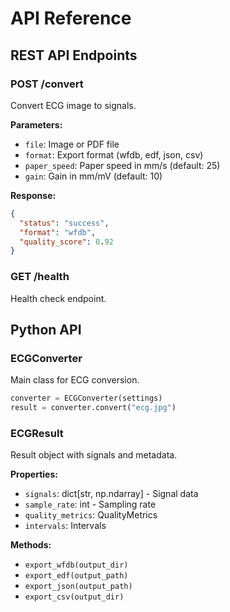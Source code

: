 
# API Reference

## REST API Endpoints

### POST /convert
Convert ECG image to signals.

**Parameters:**
- `file`: Image or PDF file
- `format`: Export format (wfdb, edf, json, csv)
- `paper_speed`: Paper speed in mm/s (default: 25)
- `gain`: Gain in mm/mV (default: 10)

**Response:**
```json
{
  "status": "success",
  "format": "wfdb",
  "quality_score": 0.92
}
```

### GET /health
Health check endpoint.

## Python API

### ECGConverter

Main class for ECG conversion.

```python
converter = ECGConverter(settings)
result = converter.convert("ecg.jpg")
```

### ECGResult

Result object with signals and metadata.

**Properties:**
- `signals`: dict[str, np.ndarray] - Signal data
- `sample_rate`: int - Sampling rate
- `quality_metrics`: QualityMetrics
- `intervals`: Intervals

**Methods:**
- `export_wfdb(output_dir)` 
- `export_edf(output_path)`
- `export_json(output_path)`
- `export_csv(output_dir)`
